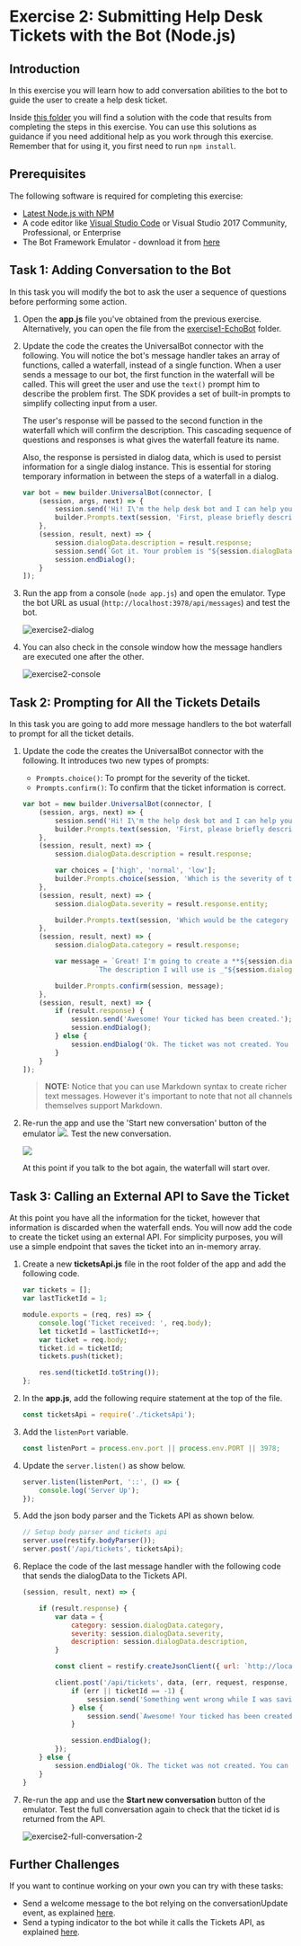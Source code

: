 # Exercise 2: Submitting Help Desk Tickets with the Bot (Node.js)

## Introduction

In this exercise you will learn how to add conversation abilities to the bot to guide the user to create a help desk ticket.

Inside [this folder](./exercise2-TicketSubmissionDialog) you will find a solution with the code that results from completing the steps in this exercise. You can use this solutions as guidance if you need additional help as you work through this exercise. Remember that for using it, you first need to run `npm install`.

## Prerequisites

The following software is required for completing this exercise:

* [Latest Node.js with NPM](https://nodejs.org/en/download/)
* A code editor like [Visual Studio Code](https://code.visualstudio.com/download) or Visual Studio 2017 Community, Professional, or Enterprise
* The Bot Framework Emulator - download it from [here](https://emulator.botframework.com/)

## Task 1: Adding Conversation to the Bot

In this task you will modify the bot to ask the user a sequence of questions before performing some action.

1. Open the **app.js** file you've obtained from the previous exercise. Alternatively, you can open the file from the [exercise1-EchoBot](./exercise1-EchoBot) folder.

1. Update the code the creates the UniversalBot connector with the following. You will notice the bot's message handler takes an array of functions, called a waterfall, instead of a single function. When a user sends a message to our bot, the first function in the waterfall will be called. This will greet the user and use the `text()` prompt him to describe the problem first. The SDK provides a set of built-in prompts to simplify collecting input from a user.

    The user's response will be passed to the second function in the waterfall which will confirm the description. This cascading sequence of questions and responses is what gives the waterfall feature its name.

    Also, the response is persisted in dialog data, which is used to persist information for a single dialog instance. This is essential for storing temporary information in between the steps of a waterfall in a dialog.

    ```javascript
    var bot = new builder.UniversalBot(connector, [
        (session, args, next) => {
            session.send('Hi! I\'m the help desk bot and I can help you create a ticket.');
            builder.Prompts.text(session, 'First, please briefly describe your problem to me.');
        },
        (session, result, next) => {
            session.dialogData.description = result.response;
            session.send(`Got it. Your problem is "${session.dialogData.description}"`);
            session.endDialog();
        }
    ]);
    ```

1. Run the app from a console (`node app.js`) and open the emulator. Type the bot URL as usual (`http://localhost:3978/api/messages`) and test the bot.

    ![exercise2-dialog](./images/exercise2-dialog.png)

1. You can also check in the console window how the message handlers are executed one after the other.

    ![exercise2-console](./images/exercise2-console.png)

## Task 2: Prompting for All the Tickets Details

In this task you are going to add more message handlers to the bot waterfall to prompt for all the ticket details.

1. Update the code the creates the UniversalBot connector with the following. It introduces two new types of prompts:

    * `Prompts.choice()`: To prompt for the severity of the ticket.
    * `Prompts.confirm()`: To confirm that the ticket information is correct.


    ```javascript
    var bot = new builder.UniversalBot(connector, [
        (session, args, next) => {
            session.send('Hi! I\'m the help desk bot and I can help you create a ticket.');
            builder.Prompts.text(session, 'First, please briefly describe your problem to me.');
        },
        (session, result, next) => {
            session.dialogData.description = result.response;

            var choices = ['high', 'normal', 'low'];
            builder.Prompts.choice(session, 'Which is the severity of this problem?', choices);
        },
        (session, result, next) => {
            session.dialogData.severity = result.response.entity;

            builder.Prompts.text(session, 'Which would be the category for this ticket (software, hardware, network, and so on)?');
        },
        (session, result, next) => {
            session.dialogData.category = result.response;

            var message = `Great! I'm going to create a **${session.dialogData.severity}** severity ticket in the **${session.dialogData.category}** category. ` +
                      `The description I will use is _"${session.dialogData.description}"_. Can you please confirm that this information is correct?`;

            builder.Prompts.confirm(session, message);
        },
        (session, result, next) => {
            if (result.response) {
                session.send('Awesome! Your ticked has been created.');
                session.endDialog();
            } else {
                session.endDialog('Ok. The ticket was not created. You can start again if you want.');
            }
        }
    ]);
    ```

    > **NOTE:** Notice that you can use Markdown syntax to create richer text messages. However it's important to note that not all channels themselves support Markdown.

1. Re-run the app and use the 'Start new conversation' button of the emulator ![](./images/exercise2-start-new.png). Test the new conversation.

    ![](./images/exercise2-full-conversation-1.png)

    At this point if you talk to the bot again, the waterfall will start over.

## Task 3: Calling an External API to Save the Ticket

At this point you have all the information for the ticket, however that information is discarded when the waterfall ends. You will now add the code to create the ticket using an external API. For simplicity purposes, you will use a simple endpoint that saves the ticket into an in-memory array.

1. Create a new **ticketsApi.js** file in the root folder of the app and add the following code.

    ```javascript
    var tickets = [];
    var lastTicketId = 1;

    module.exports = (req, res) => {
        console.log('Ticket received: ', req.body);
        let ticketId = lastTicketId++;
        var ticket = req.body;
        ticket.id = ticketId;
        tickets.push(ticket);

        res.send(ticketId.toString());
    };
    ```

1. In the **app.js**, add the following require statement at the top of the file.

    ```javascript
    const ticketsApi = require('./ticketsApi');
    ```

1. Add the `listenPort` variable.

    ```javascript
    const listenPort = process.env.port || process.env.PORT || 3978;
    ```

1. Update the `server.listen()` as show below.

    ```javascript
    server.listen(listenPort, '::', () => {
        console.log('Server Up');
    });
    ```

1. Add the json body parser and the Tickets API as shown below.

    ```javascript
    // Setup body parser and tickets api
    server.use(restify.bodyParser());
    server.post('/api/tickets', ticketsApi);
    ```

1. Replace the code of the last message handler with the following code that sends the dialogData to the Tickets API.

    ```javascript
    (session, result, next) => {

        if (result.response) {
            var data = {
                category: session.dialogData.category,
                severity: session.dialogData.severity,
                description: session.dialogData.description,
            }

            const client = restify.createJsonClient({ url: `http://localhost:${listenPort}` });

            client.post('/api/tickets', data, (err, request, response, ticketId) => {
                if (err || ticketId == -1) {
                    session.send('Something went wrong while I was saving your ticket. Please try again later.')
                } else {
                    session.send(`Awesome! Your ticked has been created with the number ${ticketId}.`);
                }

                session.endDialog();
            });
        } else {
            session.endDialog('Ok. The ticket was not created. You can start again if you want.');
        }
    }
    ```

1. Re-run the app and use the **Start new conversation** button of the emulator. Test the full conversation again to check that the ticket id is returned from the API.

    ![exercise2-full-conversation-2](./images/exercise2-full-conversation-2.png)


## Further Challenges

If you want to continue working on your own you can try with these tasks:

* Send a welcome message to the bot relying on the conversationUpdate event, as explained [here](https://docs.microsoft.com/en-us/bot-framework/nodejs/bot-builder-nodejs-handle-conversation-events#greet-a-user-on-conversation-join).
* Send a typing indicator to the bot while it calls the Tickets API, as explained [here](https://docs.microsoft.com/en-us/bot-framework/nodejs/bot-builder-nodejs-send-typing-indicator).